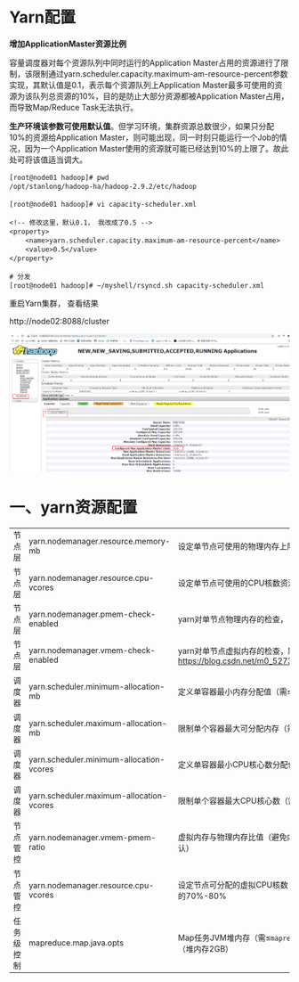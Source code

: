 # Yarn配置

**增加ApplicationMaster资源比例**

容量调度器对每个资源队列中同时运行的Application Master占用的资源进行了限制，该限制通过yarn.scheduler.capacity.maximum-am-resource-percent参数实现，其默认值是0.1，表示每个资源队列上Application Master最多可使用的资源为该队列总资源的10%，目的是防止大部分资源都被Application Master占用，而导致Map/Reduce Task无法执行。

**生产环境该参数可使用默认值**。但学习环境，集群资源总数很少，如果只分配10%的资源给Application Master，则可能出现，同一时刻只能运行一个Job的情况，因为一个Application Master使用的资源就可能已经达到10%的上限了。故此处可将该值适当调大。

```shell
[root@node01 hadoop]# pwd
/opt/stanlong/hadoop-ha/hadoop-2.9.2/etc/hadoop

[root@node01 hadoop]# vi capacity-scheduler.xml

<!-- 修改这里，默认0.1， 我改成了0.5 -->
<property>
    <name>yarn.scheduler.capacity.maximum-am-resource-percent</name>
    <value>0.5</value> 
</property>

# 分发
[root@node01 hadoop]# ~/myshell/rsyncd.sh capacity-scheduler.xml 
```

重启Yarn集群， 查看结果

http://node02:8088/cluster

![](./doc/14.png)



# 一、yarn资源配置

|            |                                          |                                                              |
| ---------- | ---------------------------------------- | ------------------------------------------------------------ |
| 节点层     | yarn.nodemanager.resource.memory-mb      | 设定单节点可使用的物理内存上限                               |
| 节点层     | yarn.nodemanager.resource.cpu-vcores     | 设定单节点可使用的CPU核数资源上限                            |
| 节点层     | yarn.nodemanager.pmem-check-enabled      | yarn对单节点物理内存的检查， 默认true，不改                  |
| 节点层     | yarn.nodemanager.vmem-check-enabled      | yarn对单节点虚拟内存的检查，默认true， 需要改成false。参考 https://blog.csdn.net/m0_52735414/article/details/127178545 |
| 调度器     | yarn.scheduler.minimum-allocation-mb     | 定义单容器最小内存分配值（需≤节点总内存）                    |
| 调度器     | yarn.scheduler.maximum-allocation-mb     | 限制单个容器最大可分配内存（需≤节点内存上限）                |
| 调度器     | yarn.scheduler.minimum-allocation-vcores | 定义单容器最小CPU核心数分配值（需≤节点总CPU核心数）          |
| 调度器     | yarn.scheduler.maximum-allocation-vcores | 限制单个容器最大CPU核心数（需≤节点CPU核心数）                |
| 节点管控   | yarn.nodemanager.vmem-pmem-ratio         | 虚拟内存与物理内存比值（避免内存超分导致任务失败）, 2.1（默认） |
| 节点管控   | yarn.nodemanager.resource.cpu-vcores     | 设定节点可分配的虚拟CPU核数（建议与物理核数匹配）,物理核数的70%-80% |
| ‌任务级控制 | mapreduce.map.java.opts                  | Map任务JVM堆内存（需≤`mapreduce.map.memory.mb`）, `-Xmx2048m`（堆内存2GB） |

